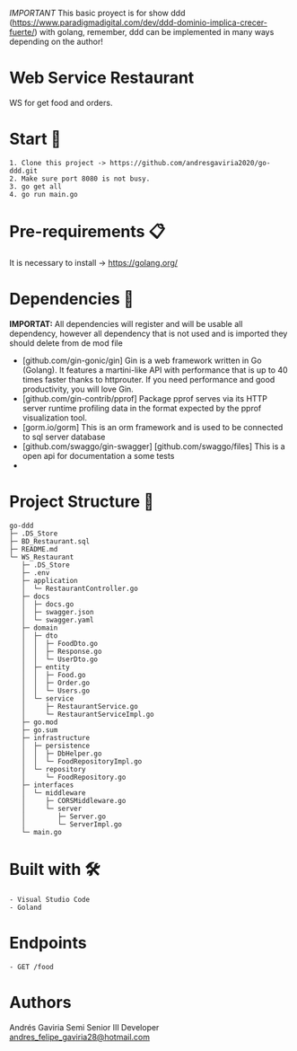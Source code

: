 *IMPORTANT*
This basic proyect is for show ddd (https://www.paradigmadigital.com/dev/ddd-dominio-implica-crecer-fuerte/) with golang, remember, ddd can be implemented in many ways depending on the author!

# Web Service Restaurant
WS for get food and orders.

# Start 🚀
    1. Clone this project -> https://github.com/andresgaviria2020/go-ddd.git
    2. Make sure port 8080 is not busy.
    3. go get all 
    4. go run main.go

# Pre-requirements 📋
It is necessary to install -> https://golang.org/ 

# Dependencies 🤝
**IMPORTAT:** All dependencies will register and will be usable all dependency, however all dependency that is not used and is imported they should delete from de mod file

- [github.com/gin-gonic/gin] Gin is a web framework written in Go (Golang). It features a martini-like API with performance that is up to 40 times faster thanks to httprouter. If you need performance and good productivity, you will love Gin.
- [github.com/gin-contrib/pprof] Package pprof serves via its HTTP server runtime profiling data in the format expected by the pprof visualization tool.
- [gorm.io/gorm] This is an orm framework and is used to be connected to sql server database
- [github.com/swaggo/gin-swagger] [github.com/swaggo/files] This is a open api for documentation a some tests
- 

# Project Structure 🧱

```
go-ddd
├─ .DS_Store
├─ BD_Restaurant.sql
├─ README.md
└─ WS_Restaurant
   ├─ .DS_Store
   ├─ .env
   ├─ application
   │  └─ RestaurantController.go
   ├─ docs
   │  ├─ docs.go
   │  ├─ swagger.json
   │  └─ swagger.yaml
   ├─ domain
   │  ├─ dto
   │  │  ├─ FoodDto.go
   │  │  ├─ Response.go
   │  │  └─ UserDto.go
   │  ├─ entity
   │  │  ├─ Food.go
   │  │  ├─ Order.go
   │  │  └─ Users.go
   │  └─ service
   │     ├─ RestaurantService.go
   │     └─ RestaurantServiceImpl.go
   ├─ go.mod
   ├─ go.sum
   ├─ infrastructure
   │  ├─ persistence
   │  │  ├─ DbHelper.go
   │  │  └─ FoodRepositoryImpl.go
   │  └─ repository
   │     └─ FoodRepository.go
   ├─ interfaces
   │  └─ middleware
   │     ├─ CORSMiddleware.go
   │     └─ server
   │        ├─ Server.go
   │        └─ ServerImpl.go
   └─ main.go

```

# Built with 🛠️
    - Visual Studio Code
    - Goland

# Endpoints
    - GET /food

# Authors
Andrés Gaviria
Semi Senior III Developer
andres_felipe_gaviria28@hotmail.com